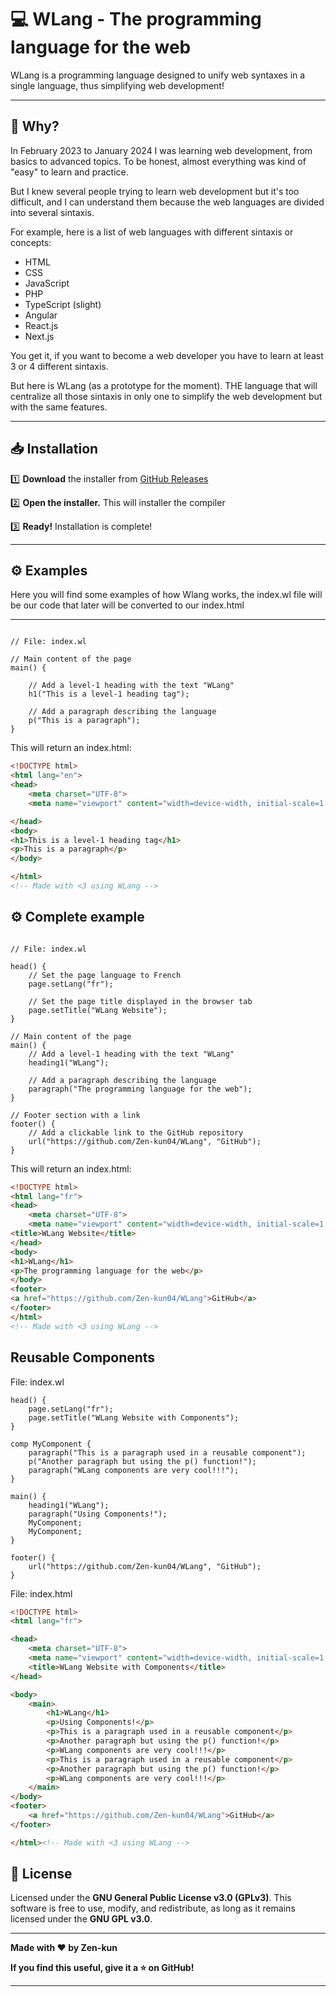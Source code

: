 # 💻 WLang - The programming language for the web

WLang is a programming language designed to unify web syntaxes in a single language, thus simplifying web development!

---

## 📖 Why?
In February 2023 to January 2024 I was learning web development, from basics to advanced topics. To be honest, almost everything was kind of "easy" to learn and practice.

But I knew several people trying to learn web development but it's too difficult, and I can understand them because the web languages are divided into several sintaxis.

For example, here is a list of web languages with different sintaxis or concepts:
- HTML
- CSS
- JavaScript
- PHP
- TypeScript (slight)
- Angular
- React.js
- Next.js

You get it, if you want to become a web developer you have to learn at least 3 or 4 different sintaxis.

But here is WLang (as a prototype for the moment). THE language that will centralize all those sintaxis in only one to simplify the web development but with the same features.

---

## 📥 Installation  

1️⃣ **Download** the installer from [GitHub Releases](https://github.com/Zen-kun04/WLang/releases)

2️⃣ **Open the installer.** This will installer the compiler

3️⃣ **Ready!** Installation is complete!

---

## ⚙️ Examples

Here you will find some examples of how Wlang works, the index.wl file will be our code that later will be converted to our index.html

---

```wl

// File: index.wl

// Main content of the page
main() {

    // Add a level-1 heading with the text "WLang"
    h1("This is a level-1 heading tag");

    // Add a paragraph describing the language
    p("This is a paragraph");
}
```
This will return an index.html:
```html
<!DOCTYPE html>
<html lang="en">
<head>
    <meta charset="UTF-8">
    <meta name="viewport" content="width=device-width, initial-scale=1.0">

</head>
<body>
<h1>This is a level-1 heading tag</h1>
<p>This is a paragraph</p>
</body>

</html>
<!-- Made with <3 using WLang -->
```

## ⚙️ Complete example

```wl

// File: index.wl

head() {
    // Set the page language to French
    page.setLang("fr");

    // Set the page title displayed in the browser tab
    page.setTitle("WLang Website");
}

// Main content of the page
main() {
    // Add a level-1 heading with the text "WLang"
    heading1("WLang");

    // Add a paragraph describing the language
    paragraph("The programming language for the web");
}

// Footer section with a link
footer() {
    // Add a clickable link to the GitHub repository
    url("https://github.com/Zen-kun04/WLang", "GitHub");
}
```

This will return an index.html:
```html
<!DOCTYPE html>
<html lang="fr">
<head>
    <meta charset="UTF-8">
    <meta name="viewport" content="width=device-width, initial-scale=1.0">
<title>WLang Website</title>
</head>
<body>
<h1>WLang</h1>
<p>The programming language for the web</p>
</body>
<footer>
<a href="https://github.com/Zen-kun04/WLang">GitHub</a>
</footer>
</html>
<!-- Made with <3 using WLang -->
```

## Reusable Components
File: index.wl
```wl
head() {
    page.setLang("fr");
    page.setTitle("WLang Website with Components");
}

comp MyComponent {
    paragraph("This is a paragraph used in a reusable component");
    p("Another paragraph but using the p() function!");
    paragraph("WLang components are very cool!!!");
}

main() {
    heading1("WLang");
    paragraph("Using Components!");
    MyComponent;
    MyComponent;
}

footer() {
    url("https://github.com/Zen-kun04/WLang", "GitHub");
}
```

File: index.html
```html
<!DOCTYPE html>
<html lang="fr">

<head>
    <meta charset="UTF-8">
    <meta name="viewport" content="width=device-width, initial-scale=1.0">
    <title>WLang Website with Components</title>
</head>

<body>
    <main>
        <h1>WLang</h1>
        <p>Using Components!</p>
        <p>This is a paragraph used in a reusable component</p>
        <p>Another paragraph but using the p() function!</p>
        <p>WLang components are very cool!!!</p>
        <p>This is a paragraph used in a reusable component</p>
        <p>Another paragraph but using the p() function!</p>
        <p>WLang components are very cool!!!</p>
    </main>
</body>
<footer>
    <a href="https://github.com/Zen-kun04/WLang">GitHub</a>
</footer>

</html><!-- Made with <3 using WLang -->
```
## 📜 License  

Licensed under the **GNU General Public License v3.0 (GPLv3)**. This software is free to use, modify, and redistribute, as long as it remains licensed under the **GNU GPL v3.0**.

---
**Made with ❤️ by Zen-kun**

**If you find this useful, give it a ⭐ on GitHub!**

---

